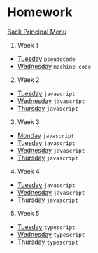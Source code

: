 # Homework

[Back Principal Menu](../../README.md)
1. Week 1
- [Tuesday](./WEEK-1/Tuesday) `pseudocode`
- [Wednesday](./WEEK-1/Wednesday) `machine code`
2. Week 2
- [Tuesday](./WEEK-2/Tuesday) `javascript`
- [Wednesday](./WEEK-2/Wednesday) `javascript`
- [Thursday](./WEEK-2/Wednesday) `javascript`
3. Week 3
- [Monday](./WEEK-3/Monday) `javascript`
- [Tuesday](./WEEK-3/Tuesday) `javascript`
- [Wednesday](./WEEK-3/Wednesday) `javascript`
- [Thursday](./WEEK-3/Wednesday) `javascript`
4. Week 4
- [Tuesday](./WEEK-4/Tuesday) `javascript`
- [Wednesday](./WEEK-4/Wednesday) `javascript`
- [Thursday](./WEEK-4/Wednesday) `javascript`
5. Week 5
- [Tuesday](./WEEK-5/Monday) `typescript`
- [Wednesday](./WEEK-5/Tuesday) `typescript`
- [Thursday](./WEEK-5/Wednesday) `typescript`